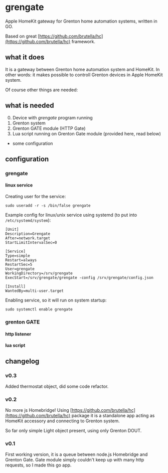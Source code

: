 # grengate

Apple HomeKit gateway for Grenton home automation systems, written in GO.

Based on great [https://github.com/brutella/hc](https://github.com/brutella/hc) framework.


## what it does

It is a gateway between Grenton home automation system and HomeKit.
In other words: it makes possible to controll Grenton devices in Apple HomeKit system.

Of course other things are needed:

## what is needed

0. Device with *grengate* program running
1. Grenton system
2. Grenton GATE module (HTTP Gate)
3. Lua script running on Grenton Gate module (provided here, read below)

+ some configuration

## configuration

### grengate

#### linux service

Creating user for the service:
```
sudo useradd -r -s /bin/false grengate
```

Example config for linux/unix service using systemd (to put into `/etc/systemd/system`):

```
[Unit]
Description=Grengate
After=network.target
StartLimitIntervalSec=0

[Service]
Type=simple
Restart=always
RestartSec=5
User=grengate
WorkingDirectory=/srv/grengate
ExecStart=/srv/grengate/grengate -config /srv/grengate/config.json

[Install]
WantedBy=multi-user.target
```

Enabling service, so it will run on system startup:
```
sudo systemctl enable grengate
```

### grenton GATE

#### http listener

#### lua script


## changelog

### v0.3

Added thermostat object, did some code refactor.

### v0.2

No more js Homebridge! Using [https://github.com/brutella/hc](https://github.com/brutella/hc) package it is a standalone app acting as HomeKit accessory and connecting to Grenton system.

So far only simple Light object present, using only Grenton DOUT.

### v0.1

First working version, it is a queue between node.js Homebridge and Grenton Gate.
Gate module simply couldn't keep up with many http requests, so I made this go app.